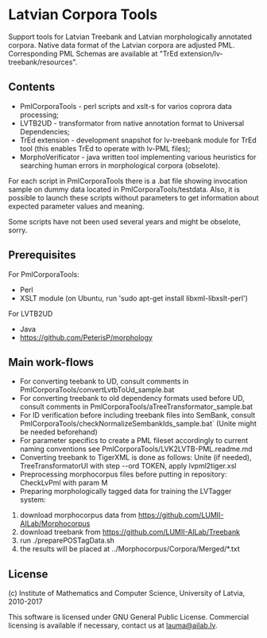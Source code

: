 Latvian Corpora Tools
=====================

Support tools for Latvian Treebank and Latvian morphologically annotated
corpora. Native data format of the Latvian corpora are adjusted PML.
Corresponding PML Schemas are available at
"TrEd extension/lv-treebank/resources".

Contents
--------

* PmlCorporaTools - perl scripts and xslt-s for varios coprora data processing;
* LVTB2UD - transformator from native annotation format to Universal
Dependencies;
* TrEd extension - development snapshot for lv-treebank module for TrEd tool
(this enables TrEd to operate with lv-PML files);
* MorphoVerificator - java written tool implementing various heuristics for
searching human errors in morphological corpora (obselote).

For each script in PmlCorporaTools there is a .bat file showing invocation
sample on dummy data located in PmlCorporaTools/testdata. Also, it is possible
to launch these scripts without parameters to get information about expected
parameter values and meaning.

Some scripts have not been used several years and might be obselote, sorry.

Prerequisites
-------------
For PmlCorporaTools:
* Perl
* XSLT module (on Ubuntu, run 'sudo apt-get install libxml-libxslt-perl')

For LVTB2UD
* Java
* https://github.com/PeterisP/morphology


Main work-flows
---------------

* For converting teebank to UD, consult comments in
  PmlCorporaTools/convertLvtbToUd_sample.bat
* For converting treebank to old dependency formats used before UD, consult
  comments in PmlCorporaTools/aTreeTransformator_sample.bat
* For ID verification before including treebank files into SemBank, consult
  PmlCorporaTools/checkNormalizeSembankIds_sample.bat` (Unite might be needed
  beforehand)
* For parameter specifics to create a PML fileset accordingly to current
  naming conventions see PmlCorporaTools/LVK2LVTB-PML.readme.md
* Converting treebank to TigerXML is done as follows: Unite (if needed),
  TreeTransformatorUI with step --ord TOKEN, apply lvpml2tiger.xsl
* Preprocessing morphocorpus files before putting in repository: CheckLvPml
  with param M
* Preparing morphologically tagged data for training the LVTagger system:
1.	download morphocorpus data from https://github.com/LUMII-AILab/Morphocorpus	
2.	download treebank from https://github.com/LUMII-AILab/Treebank
3.	run ./preparePOSTagData.sh
4.	the results will be placed at ../Morphocorpus/Corpora/Merged/*.txt

License
-------

(c) Institute of Mathematics and Computer Science, University of Latvia, 2010-2017

This software is licensed under GNU General Public License.
Commercial licensing is available if necessary, contact us at lauma@ailab.lv.
